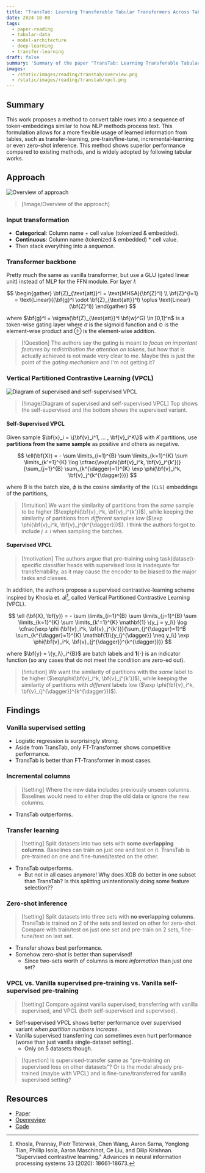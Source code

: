 ```yaml
---
title: "TransTab: Learning Transferable Tabular Transformers Across Tables"
date: 2024-10-08
tags:
  - paper-reading
  - tabular-data
  - model-architecture
  - deep-learning
  - transfer-learning
draft: false
summary: 'Summary of the paper "TransTab: Learning Transferable Tabular Transformers Across Tables"'
images:
  - /static/images/reading/transtab/overview.png
  - /static/images/reading/transtab/vpcl.png
---
```


## Summary

This work proposes a method to convert table rows into a sequence of token-embeddings similar to how NLP methods process text. This formulation allows for a more flexible usage of learned information from tables, such as transfer-learning, pre-train/fine-tune, incremental-learning or even zero-shot inference. This method shows superior performance compared to existing methods, and is widely adopted by following tabular works.

## Approach

![Overview of approach](/static/images/reading/transtab/overview.png)

> [!image/Overview of the approach]

### Input transformation

- **Categorical**: Column name + cell value (tokenized & embedded).
- **Continuous**: Column name (tokenized & embedded) \* cell value.
- Then stack everything into a _sequence_.

### Transformer backbone

Pretty much the same as vanilla transformer, but use a GLU (gated linear unit) instead of MLP for the FFN module. For layer $l$:

$$
\begin{gather}
\bf{Z}_{\text{att}}^l = \text{MHSA}(\bf{Z}^l) \\
\bf{Z}^{l+1} = \text{Linear}((\bf{g}^l \odot \bf{Z}_{\text{att}}^l) \oplus \text{Linear}(\bf{Z}^l))
\end{gather}
$$

where $\bf{g}^l = \sigma(\bf{Z}_{\text{att}}^l \bf{w}^G) \in [0,1]^n$ is a token-wise gating layer where $\sigma$ is the sigmoid function and $\odot$ is the element-wise product and $\oplus$ is the element-wise addition.

> [!Question]
> The authors say the gating is meant to _focus on important features by redistribution the attention on tokens_, but how that is actually achieved is not made very clear to me. Maybe this is just the point of the _gating mechanism_ and I'm not getting it?

### Vertical Partitioned Contrastive Learning (VPCL)

![Diagram of supervised and self-supervised VPCL](/static/images/reading/transtab/vpcl.png)

> [!image/Diagram of supervised and self-supervised VPCL]
> Top shows the self-supervised and the bottom shows the supervised variant.

#### Self-Supervised VPCL

Given sample $\bf{x}_i = \{\bf{v}_i^1, ... , \bf{v}_i^K\}$ with $K$ partitions, use **partitions from the same sample** as positive and others as negative.

$$
\ell(\bf{X}) = - \sum \limits_{i=1}^{B} \sum \limits_{k=1}^{K} \sum \limits_{k'=1}^{K} \log \cfrac{\exp\phi(\bf{v}_i^k, \bf{v}_i^{k'})}{\sum_{j=1}^{B} \sum_{k^{\dagger}=1}^{K} \exp \phi(\bf{v}_i^k, \bf{v}_j^{k^{\dagger}})}
$$

where $B$ is the batch size, $\phi$ is the cosine similarity of the `[CLS]` embeddings of the partitions,

> [!intuition]
> We want the similarity of partitions from the _same_ sample to be higher ($\exp\phi(\bf{v}_i^k, \bf{v}_i^{k'})$), while keeping the similarity of partitions from _different_ samples low ($\exp \phi(\bf{v}_i^k, \bf{v}_j^{k^{\dagger}})$). I think the authors forgot to include $j \neq i$ when sampling the batches.

#### Supervised VPCL

> [!motivation]
> The authors argue that pre-training using task(dataset)-specific classifier heads with supervised loss is inadequate for transferrability, as it may cause the encoder to be biased to the major tasks and classes.

In addition, the authors propose a supervised contrastive-learning scheme inspired by Khosla et. al[^1], called Vertical Partitioned Contrastive Learning (VPCL).

$$
\ell (\bf{X}, \bf{y}) = - \sum \limits_{i=1}^{B} \sum \limits_{j=1}^{B} \sum \limits_{k=1}^{K} \sum \limits_{k'=1}^{K} \mathbf{1} \{y_j = y_i\} \log \cfrac{\exp \phi (\bf{v}_i^k, \bf{v}_j^{k'})}{\sum_{j^{\dagger}=1}^B \sum_{k^{\dagger}=1}^{K} \mathbf{1}\{y_{j^{\dagger}} \neq y_i\} \exp \phi(\bf{v}_i^k, \bf{v}_{j^{\dagger}}^{k^{\dagger}})}
$$

where $\bf{y} = \{y_i\}_i^{B}$ are batch labels and $\mathbf{1}\{\cdot\}$ is an indicator function (so any cases that do not meet the condition are zero-ed out).

> [!intuition]
> We want the similarity of partitions with the _same_ label to be higher ($\exp\phi(\bf{v}_i^k, \bf{v}_j^{k'})$), while keeping the similarity of partitions with _different_ labels low ($\exp \phi(\bf{v}_i^k, \bf{v}_{j^{\dagger}}^{k^{\dagger}})$).

## Findings

### Vanilla supervised setting

- Logistic regression is surprisingly strong.
- Aside from TransTab, only FT-Transformer shows competitive performance.
- TransTab is better than FT-Transformer in most cases.

### Incremental columns

> [!setting]
> Where the new data includes previously unseen columns. Baselines would need to either drop the old data or ignore the new columns.

- TransTab outperforms.

### Transfer learning

> [!setting]
> Split datasets into two sets with **some overlapping columns**. Baselines can train on just one and test on it. TransTab is pre-trained on one and fine-tuned/tested on the other.

- TransTab outperforms.
  - But not in all cases anymore! Why does XGB do better in one subset than TransTab? Is this splitting unintentionally doing some feature selection??

### Zero-shot inference

> [!setting]
> Split datasets into three sets with **no overlapping columns**. TransTab is trained on 2 of the sets and tested on other for zero-shot. Compare with train/test on just one set and pre-train on 2 sets, fine-tune/test on last set.

- Transfer shows best performance.
- Somehow zero-shot is better than supervised!
  - Since two-sets worth of columns is more *information* than just one set?

### VPCL vs. Vanilla supervised pre-training vs. Vanilla self-supervised pre-training

> [!setting]
> Compare against vanilla supervised, transferring with vanilla supervised, and VPCL (both self-supervised and supervised).

- Self-supervised VPCL shows better performance over supervised variant *when partition numbers increase*.
- Vanilla supervised transferring can sometimes even hurt performance (worse than just vanilla single-dataset setting).
  - Only on 5 datasets though.

> [!question]
> Is supervised-transfer same as "pre-training on supervised loss on other datasets"? Or is the model already pre-trained (maybe with VPCL) and is fine-tune/transferred for vanilla supervised setting?

## Resources

- [Paper](https://arxiv.org/pdf/2205.09328)
- [Openreview](https://openreview.net/forum?id=A1yGs_SWiIi)
- [Code](https://github.com/RyanWangZf/transtab)

[^1]: Khosla, Prannay, Piotr Teterwak, Chen Wang, Aaron Sarna, Yonglong Tian, Phillip Isola, Aaron Maschinot, Ce Liu, and Dilip Krishnan. "Supervised contrastive learning." Advances in neural information processing systems 33 (2020): 18661-18673.
